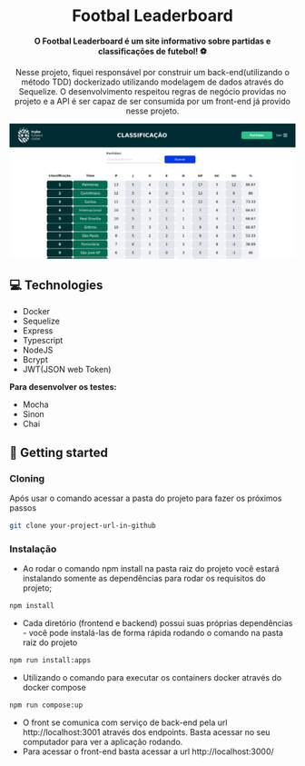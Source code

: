 <h1 align="center" style="font-weight: bold;">Footbal Leaderboard</h1>

<p align="center">
    <b>O Footbal Leaderboard é um site informativo sobre partidas e classificações de futebol! ⚽️</b>
</p>
<p align="center">
    Nesse projeto, fiquei responsável por construir um back-end(utilizando o método TDD) dockerizado utilizando modelagem de dados através do Sequelize. O desenvolvimento respeitou regras de negócio providas no projeto e a API é ser capaz de ser consumida por um front-end já provido nesse projeto. 
</p>

 ![Exemplo app front](assets/front-example.png)

<h2 id="technologies">💻 Technologies</h2>

- Docker
- Sequelize
- Express
- Typescript
- NodeJS
- Bcrypt
- JWT(JSON web Token)

 <b> Para desenvolver os testes: </b>
 
- Mocha
- Sinon
- Chai

<h2 id="started">🚀 Getting started</h2>

<h3>Cloning</h3>

Após usar o comando acessar a pasta do projeto para fazer os próximos passos

```bash
git clone your-project-url-in-github
```

<h3>Instalação</h3>

- Ao rodar o comando npm install na pasta raiz do projeto você estará instalando somente as dependências para rodar os requisitos do projeto;

```bash
npm install
```

- Cada diretório (frontend e backend) possui suas próprias dependências - você pode instalá-las de forma rápida rodando o comando na pasta raiz do projeto

```bash
npm run install:apps
```
- Utilizando o comando para executar os containers docker através do docker compose

```bash
npm run compose:up
```
  
- O front se comunica com serviço de back-end pela url http://localhost:3001 através dos endpoints. Basta acessar no seu computador para ver a aplicação rodando.
- Para acessar o front-end basta acessar a url http://localhost:3000/



